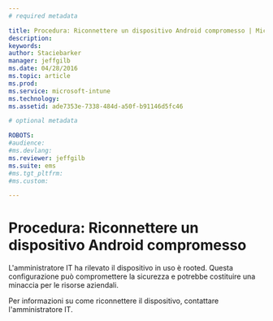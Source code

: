 ```yaml
---
# required metadata

title: Procedura: Riconnettere un dispositivo Android compromesso | Microsoft Intune
description:
keywords:
author: Staciebarker
manager: jeffgilb
ms.date: 04/28/2016
ms.topic: article
ms.prod:
ms.service: microsoft-intune
ms.technology:
ms.assetid: ade7353e-7338-484d-a50f-b91146d5fc46

# optional metadata

ROBOTS:
#audience:
#ms.devlang:
ms.reviewer: jeffgilb
ms.suite: ems
#ms.tgt_pltfrm:
#ms.custom:

---
```


# Procedura: Riconnettere un dispositivo Android compromesso
L'amministratore IT ha rilevato il dispositivo in uso è rooted. Questa configurazione può compromettere la sicurezza e potrebbe costituire una minaccia per le risorse aziendali.

Per informazioni su come riconnettere il dispositivo, contattare l'amministratore IT.



<!--HONumber=May16_HO2-->


